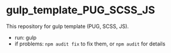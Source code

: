 # gulp_template_PUG_SCSS_JS

This repository for gulp template (PUG, SCSS, JS).

- run: gulp
- if problems: `npm audit fix` to fix them, or `npm audit` for details

